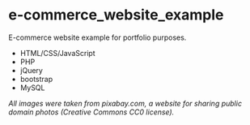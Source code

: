 # e-commerce_website_example
E-commerce website example for portfolio purposes. 

<ul>
  <li>HTML/CSS/JavaScript</li>
  <li>PHP</li>
  <li>jQuery</li>
  <li>bootstrap</li>
  <li>MySQL</li>
</ul>

<i>All images were taken from pixabay.com, a website for sharing public domain photos (Creative Commons CC0 license).<i>
